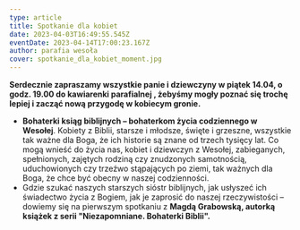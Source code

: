 ```yaml
---
type: article
title: Spotkanie dla kobiet
date: 2023-04-03T16:49:55.545Z
eventDate: 2023-04-14T17:00:23.167Z
author: parafia wesoła
cover: spotkanie_dla_kobiet_moment.jpg
---
```

<!--StartFragment-->

**Serdecznie zapraszamy wszystkie panie i dziewczyny w piątek 14.04, o godz. 19.00 do kawiarenki parafialnej , żebyśmy mogły poznać się trochę lepiej i zacząć nową przygodę w kobiecym gronie.**

* **Bohaterki ksiąg biblijnych – bohaterkom życia codziennego w Wesołej**. Kobiety z Biblii, starsze i młodsze, święte i grzeszne, wszystkie tak ważne dla Boga, że ich historie są znane od trzech tysięcy lat. Co mogą wnieść do życia nas, kobiet i dziewczyn z Wesołej, zabieganych, spełnionych, zajętych rodziną czy znudzonych samotnością, uduchowionych czy trzeźwo stąpających po ziemi, tak ważnych dla Boga, że chce być obecny w naszej codzienności. 
* Gdzie szukać naszych starszych sióstr biblijnych, jak usłyszeć ich świadectwo życia z Bogiem, jak je zaprosić do naszej rzeczywistości – dowiemy się na pierwszym spotkaniu z **Magdą Grabowską, autorką książek z serii "Niezapomniane. Bohaterki Biblii".** 

<!--EndFragment-->